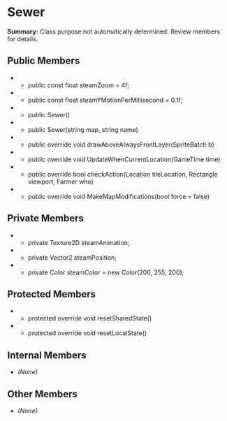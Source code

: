 # Sewer

**Summary:** Class purpose not automatically determined. Review members for details.

## Public Members
- - public const float steamZoom = 4f;
- - public const float steamYMotionPerMillisecond = 0.1f;
- - public Sewer()
- - public Sewer(string map, string name)
- - public override void drawAboveAlwaysFrontLayer(SpriteBatch b)
- - public override void UpdateWhenCurrentLocation(GameTime time)
- - public override bool checkAction(Location tileLocation, Rectangle viewport, Farmer who)
- - public override void MakeMapModifications(bool force = false)

## Private Members
- - private Texture2D steamAnimation;
- - private Vector2 steamPosition;
- - private Color steamColor = new Color(200, 255, 200);

## Protected Members
- - protected override void resetSharedState()
- - protected override void resetLocalState()

## Internal Members
- *(None)*

## Other Members
- *(None)*
